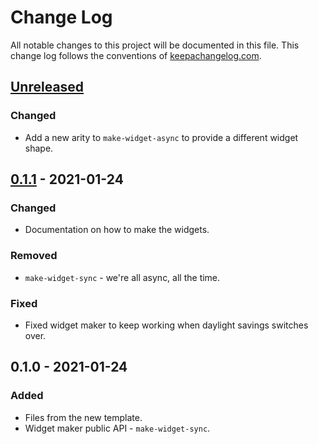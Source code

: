 # Change Log
All notable changes to this project will be documented in this file. This change log follows the conventions of [keepachangelog.com](http://keepachangelog.com/).

## [Unreleased]
### Changed
- Add a new arity to `make-widget-async` to provide a different widget shape.

## [0.1.1] - 2021-01-24
### Changed
- Documentation on how to make the widgets.

### Removed
- `make-widget-sync` - we're all async, all the time.

### Fixed
- Fixed widget maker to keep working when daylight savings switches over.

## 0.1.0 - 2021-01-24
### Added
- Files from the new template.
- Widget maker public API - `make-widget-sync`.

[Unreleased]: https://github.com/your-name/rest-crud-demo/compare/0.1.1...HEAD
[0.1.1]: https://github.com/your-name/rest-crud-demo/compare/0.1.0...0.1.1
